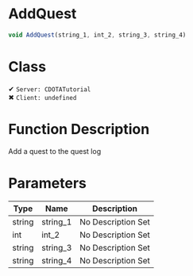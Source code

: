 # AddQuest
```js
void AddQuest(string_1, int_2, string_3, string_4)
```
# Class
✔ `Server: CDOTATutorial`  
✖ `Client: undefined`  

# Function Description
Add a quest to the quest log
# Parameters
Type|Name|Description
--|--|--
string|string_1|No Description Set
int|int_2|No Description Set
string|string_3|No Description Set
string|string_4|No Description Set
